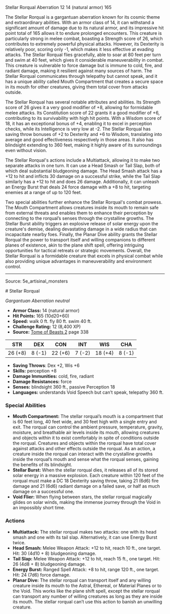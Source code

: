 <MonsterName/>Stellar Rorqual</MonsterName>
<CreatureType/>Aberration</CreatureType>
<CR/>12</CR>
<AC/>14 (natural armor)</AC>
<HP/>165</HP>
<summary>The Stellar Rorqual is a gargantuan aberration known for its cosmic theme and extraordinary abilities. With an armor class of 14, it can withstand a significant amount of damage due to its natural armor, and its impressive hit point total of 165 allows it to endure prolonged encounters. This creature is particularly strong in melee combat, boasting a Strength score of 26, which contributes to extremely powerful physical attacks. However, its Dexterity is relatively poor, scoring only -1, which makes it less effective at evading attacks. The Stellar Rorqual flies gracefully, able to soar at 80 feet per turn and swim at 40 feet, which gives it considerable maneuverability in combat. This creature is vulnerable to force damage but is immune to cold, fire, and radiant damage, making it resilient against many sources of harm. The Stellar Rorqual communicates through telepathy but cannot speak, and it has a unique ability called Mouth Compartment that creates a secure space in its mouth for other creatures, giving them total cover from attacks outside. </summary>

<detail>

The Stellar Rorqual has several notable attributes and abilities. Its Strength score of 26 gives it a very good modifier of +8, allowing for formidable melee attacks. Its Constitution score of 22 grants it a good modifier of +6, contributing to its survivability with high hit points. With a Wisdom score of 18, it has an exceptional bonus of +4, enabling it to excel in perception checks, while its Intelligence is very low at -2. The Stellar Rorqual has saving throw bonuses of +2 to Dexterity and +6 to Wisdom, translating into average and good effectiveness respectively in those areas. It also has blindsight extending to 360 feet, making it highly aware of its surroundings even without vision.

The Stellar Rorqual's actions include a Multiattack, allowing it to make two separate attacks in one turn. It can use a Head Smash or Tail Slap, both of which deal substantial bludgeoning damage. The Head Smash attack has a +12 to hit and inflicts 30 damage on a successful strike, while the Tail Slap similarly has a +12 to hit and does 26 damage. Additionally, it can unleash an Energy Burst that deals 24 force damage with a +8 to hit, targeting enemies at a range of up to 120 feet.

Two special abilities further enhance the Stellar Rorqual's combat prowess. The Mouth Compartment allows creatures inside its mouth to remain safe from external threats and enables them to enhance their perception by connecting to the rorqual’s senses through the crystalline growths. The Stellar Burst ability triggers an explosive release of solar energy upon the creature's demise, dealing devastating damage in a wide radius that can incapacitate nearby foes. Finally, the Planar Dive ability grants the Stellar Rorqual the power to transport itself and willing companions to different planes of existence, akin to the plane shift spell, offering intriguing opportunities for tactical retreats or strategic movements. Overall, the Stellar Rorqual is a formidable creature that excels in physical combat while also providing unique advantages in maneuverability and environment control.</detail>



---

Source: 5e_artisinal_monsters

<statblock>
# Stellar Rorqual

*Gargantuan* *Aberration* *neutral*

- **Armor Class:** 14 (natural armor)
- **Hit Points:** 165 (10d20+60)
- **Speed:** walk 0 ft. fly 80 ft. swim 40 ft.
- **Challenge Rating:** 12 (8,400 XP)
- **Source:** [Tome of Beasts 2](https://koboldpress.com/kpstore/product/tome-of-beasts-2-for-5th-edition) page 338

| STR | DEX | CON | INT | WIS | CHA |
| --- | --- | --- | --- | --- | --- |
| 26 (+8) | 8 (-1) | 22 (+6) | 7 (-2) | 18 (+4) | 8 (-1) |

- **Saving Throws**: Dex +2, Wis +6
- **Skills:** perception +8
- **Damage Immunities:** cold, fire, radiant
- **Damage Resistances:** force
- **Senses:** blindsight 360 ft., passive Perception 18
- **Languages:** understands Void Speech but can’t speak, telepathy 360 ft.

### Special Abilities

- **Mouth Compartment:** The stellar rorqual’s mouth is a compartment that is 60 feet long, 40 feet wide, and 30 feet high with a single entry and exit. The rorqual can control the ambient pressure, temperature, gravity, moisture, and breathable air levels inside its mouth, allowing creatures and objects within it to exist comfortably in spite of conditions outside the rorqual. Creatures and objects within the rorqual have total cover against attacks and other effects outside the rorqual. As an action, a creature inside the rorqual can interact with the crystalline growths inside the rorqual’s mouth and sense what the rorqual senses, gaining the benefits of its blindsight.
- **Stellar Burst:** When the stellar rorqual dies, it releases all of its stored solar energy in a massive explosion. Each creature within 120 feet of the rorqual must make a DC 18 Dexterity saving throw, taking 21 (6d6) fire damage and 21 (6d6) radiant damage on a failed save, or half as much damage on a successful one.
- **Void Flier:** When flying between stars, the stellar rorqual magically glides on solar winds, making the immense journey through the Void in an impossibly short time.

### Actions

- **Multiattack:** The stellar rorqual makes two attacks: one with its head smash and one with its tail slap. Alternatively, it can use Energy Burst twice.
- **Head Smash:** Melee Weapon Attack: +12 to hit, reach 10 ft., one target. Hit: 30 (4d10 + 8) bludgeoning damage.
- **Tail Slap:** Melee Weapon Attack: +12 to hit, reach 15 ft., one target. Hit: 26 (4d8 + 8) bludgeoning damage.
- **Energy Burst:** Ranged Spell Attack: +8 to hit, range 120 ft., one target. Hit: 24 (7d6) force damage.
- **Planar Dive:** The stellar rorqual can transport itself and any willing creature inside its mouth to the Astral, Ethereal, or Material Planes or to the Void. This works like the plane shift spell, except the stellar rorqual can transport any number of willing creatures as long as they are inside its mouth. The stellar rorqual can’t use this action to banish an unwilling creature.


</statblock>


